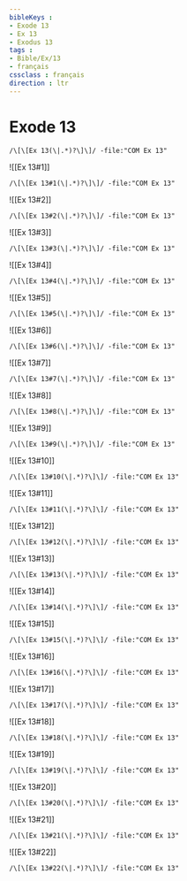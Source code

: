 ```yaml
---
bibleKeys : 
- Exode 13
- Ex 13
- Exodus 13
tags : 
- Bible/Ex/13
- français
cssclass : français
direction : ltr
---
```


# Exode 13

```query
/\[\[Ex 13(\|.*)?\]\]/ -file:"COM Ex 13"
```



![[Ex 13#1]]

```query
/\[\[Ex 13#1(\|.*)?\]\]/ -file:"COM Ex 13"
```

![[Ex 13#2]]

```query
/\[\[Ex 13#2(\|.*)?\]\]/ -file:"COM Ex 13"
```

![[Ex 13#3]]

```query
/\[\[Ex 13#3(\|.*)?\]\]/ -file:"COM Ex 13"
```

![[Ex 13#4]]

```query
/\[\[Ex 13#4(\|.*)?\]\]/ -file:"COM Ex 13"
```

![[Ex 13#5]]

```query
/\[\[Ex 13#5(\|.*)?\]\]/ -file:"COM Ex 13"
```

![[Ex 13#6]]

```query
/\[\[Ex 13#6(\|.*)?\]\]/ -file:"COM Ex 13"
```

![[Ex 13#7]]

```query
/\[\[Ex 13#7(\|.*)?\]\]/ -file:"COM Ex 13"
```

![[Ex 13#8]]

```query
/\[\[Ex 13#8(\|.*)?\]\]/ -file:"COM Ex 13"
```

![[Ex 13#9]]

```query
/\[\[Ex 13#9(\|.*)?\]\]/ -file:"COM Ex 13"
```

![[Ex 13#10]]

```query
/\[\[Ex 13#10(\|.*)?\]\]/ -file:"COM Ex 13"
```

![[Ex 13#11]]

```query
/\[\[Ex 13#11(\|.*)?\]\]/ -file:"COM Ex 13"
```

![[Ex 13#12]]

```query
/\[\[Ex 13#12(\|.*)?\]\]/ -file:"COM Ex 13"
```

![[Ex 13#13]]

```query
/\[\[Ex 13#13(\|.*)?\]\]/ -file:"COM Ex 13"
```

![[Ex 13#14]]

```query
/\[\[Ex 13#14(\|.*)?\]\]/ -file:"COM Ex 13"
```

![[Ex 13#15]]

```query
/\[\[Ex 13#15(\|.*)?\]\]/ -file:"COM Ex 13"
```

![[Ex 13#16]]

```query
/\[\[Ex 13#16(\|.*)?\]\]/ -file:"COM Ex 13"
```

![[Ex 13#17]]

```query
/\[\[Ex 13#17(\|.*)?\]\]/ -file:"COM Ex 13"
```

![[Ex 13#18]]

```query
/\[\[Ex 13#18(\|.*)?\]\]/ -file:"COM Ex 13"
```

![[Ex 13#19]]

```query
/\[\[Ex 13#19(\|.*)?\]\]/ -file:"COM Ex 13"
```

![[Ex 13#20]]

```query
/\[\[Ex 13#20(\|.*)?\]\]/ -file:"COM Ex 13"
```

![[Ex 13#21]]

```query
/\[\[Ex 13#21(\|.*)?\]\]/ -file:"COM Ex 13"
```

![[Ex 13#22]]

```query
/\[\[Ex 13#22(\|.*)?\]\]/ -file:"COM Ex 13"
```

